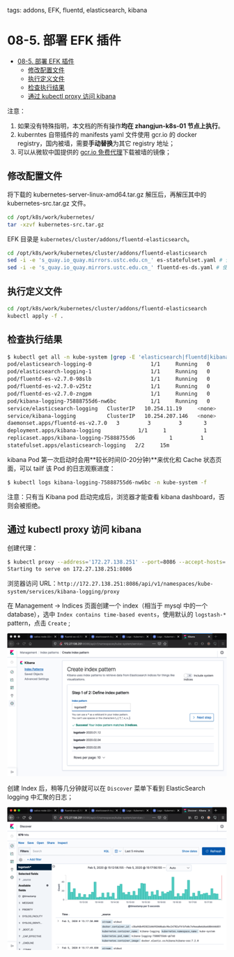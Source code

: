 tags: addons, EFK, fluentd, elasticsearch, kibana

# 08-5. 部署 EFK 插件

<!-- TOC -->

- [08-5. 部署 EFK 插件](#08-5-部署-efk-插件)
    - [修改配置文件](#修改配置文件)
    - [执行定义文件](#执行定义文件)
    - [检查执行结果](#检查执行结果)
    - [通过 kubectl proxy 访问 kibana](#通过-kubectl-proxy-访问-kibana)

<!-- /TOC -->

注意：
1. 如果没有特殊指明，本文档的所有操作**均在 zhangjun-k8s-01 节点上执行**。
2. kuberntes 自带插件的 manifests yaml 文件使用 gcr.io 的 docker registry，国内被墙，需要**手动替换**为其它 registry 地址；
3. 可以从微软中国提供的 [gcr.io 免费代理](http://mirror.azure.cn/help/gcr-proxy-cache.html)下载被墙的镜像；

## 修改配置文件

将下载的 kubernetes-server-linux-amd64.tar.gz 解压后，再解压其中的 kubernetes-src.tar.gz 文件。

``` bash
cd /opt/k8s/work/kubernetes/
tar -xzvf kubernetes-src.tar.gz
```

EFK 目录是 `kubernetes/cluster/addons/fluentd-elasticsearch`。

``` bash
cd /opt/k8s/work/kubernetes/cluster/addons/fluentd-elasticsearch
sed -i -e 's_quay.io_quay.mirrors.ustc.edu.cn_' es-statefulset.yaml # 使用中科大的 Registry
sed -i -e 's_quay.io_quay.mirrors.ustc.edu.cn_' fluentd-es-ds.yaml # 使用中科大的 Registry
```

## 执行定义文件

``` bash
cd /opt/k8s/work/kubernetes/cluster/addons/fluentd-elasticsearch
kubectl apply -f .
```

## 检查执行结果

``` bash
$ kubectl get all -n kube-system |grep -E 'elasticsearch|fluentd|kibana'
pod/elasticsearch-logging-0                   1/1     Running   0          15m
pod/elasticsearch-logging-1                   1/1     Running   0          14m
pod/fluentd-es-v2.7.0-98slb                   1/1     Running   0          15m
pod/fluentd-es-v2.7.0-v25tz                   1/1     Running   0          15m
pod/fluentd-es-v2.7.0-zngpm                   1/1     Running   0          15m
pod/kibana-logging-75888755d6-nw6bc           1/1     Running   0          5m40s
service/elasticsearch-logging   ClusterIP   10.254.11.19     <none>        9200/TCP                 15m
service/kibana-logging          ClusterIP   10.254.207.146   <none>        5601/TCP                 15m
daemonset.apps/fluentd-es-v2.7.0   3         3         3       3            3           <none>                   15m
deployment.apps/kibana-logging            1/1     1            1           15m
replicaset.apps/kibana-logging-75888755d6           1         1         1       15m
statefulset.apps/elasticsearch-logging   2/2     15m
```

kibana Pod 第一次启动时会用**较长时间(0-20分钟)**来优化和 Cache 状态页面，可以 tailf 该 Pod 的日志观察进度：

``` bash
$ kubectl logs kibana-logging-75888755d6-nw6bc -n kube-system -f
```

注意：只有当 Kibana pod 启动完成后，浏览器才能查看 kibana dashboard，否则会被拒绝。

## 通过 kubectl proxy 访问 kibana

创建代理：

``` bash
$ kubectl proxy --address='172.27.138.251' --port=8086 --accept-hosts='^*$'
Starting to serve on 172.27.138.251:8086
```

浏览器访问 URL：`http://172.27.138.251:8086/api/v1/namespaces/kube-system/services/kibana-logging/proxy`
    
在 Management -> Indices 页面创建一个 index（相当于 mysql 中的一个 database），选中 `Index contains time-based events`，使用默认的 `logstash-*` pattern，点击 `Create` ;

![es-setting](./images/es-setting.png)

创建 Index 后，稍等几分钟就可以在 `Discover` 菜单下看到 ElasticSearch logging 中汇聚的日志；

![es-home](./images/es-home.png)